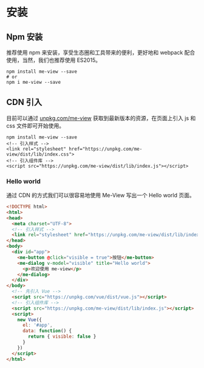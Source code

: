 # 安装

## Npm 安装
推荐使用 npm 来安装，享受生态圈和工具带来的便利，更好地和 webpack 配合使用，当然，我们也推荐使用 ES2015。
```
npm install me-view --save
# or 
npm i me-view --save
```

## CDN 引入
目前可以通过 <a href="https://unpkg.com/me-view/" target="_blank">unpkg.com/me-view</a> 获取到最新版本的资源，在页面上引入 js 和 css 文件即可开始使用。
```
npm install me-view --save
<!-- 引入样式 -->
<link rel="stylesheet" href="https://unpkg.com/me-view/dist/lib/index.css">
<!-- 引入组件库 -->
<script src="https://unpkg.com/me-view/dist/lib/index.js"></script>
```

### Hello world
通过 CDN 的方式我们可以很容易地使用 Me-View 写出一个 Hello world 页面。

``` html
<!DOCTYPE html>
<html>
<head>
  <meta charset="UTF-8">
  <!-- 引入样式 -->
  <link rel="stylesheet" href="https://unpkg.com/me-view/dist/lib/index.css">
</head>
<body>
  <div id="app">
    <me-button @click="visible = true">按钮</me-button>
    <me-dialog v-model="visible" title="Hello world">
      <p>欢迎使用 me-view</p>
    </me-dialog>
  </div>
</body>
  <!-- 先引入 Vue -->
  <script src="https://unpkg.com/vue/dist/vue.js"></script>
  <!-- 引入组件库 -->
  <script src="https://unpkg.com/me-view/dist/lib/index.js"></script>
  <script>
    new Vue({
      el: '#app',
      data: function() {
        return { visible: false }
      }
    })
  </script>
</html>
```
